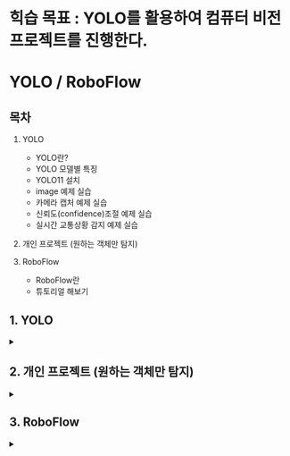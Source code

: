 # 힉습 목표 : YOLO를 활용하여 컴퓨터 비전 프로젝트를 진행한다.

# YOLO / RoboFlow

## 목차

1. YOLO
   - YOLO란?
   - YOLO 모델별 특징
   - YOLO11 설치
   - image 예제 실습
   - 카메라 캡처 예제 실습
   - 신뢰도(confidence)조절 예제 실습
   - 실시간 교통상황 감지 예제 실습
  
2. 개인 프로젝트 (원하는 객체만 탐지)

3. RoboFlow
   - RoboFlow란
   - 튜토리얼 해보기

## 1. YOLO

<details>
<summary></summary>
<div markdown="1">

## **1-1. YOLO란?**

 _You Only Look Once_ 의 약자로, **객체 탐지(Object Detection) 분야에서 많이 쓰이는 딥러닝 모델**

 한 번에 전체 이미지를 보고 **객체의 위치와 종류를 동시에 예측**하는 방식

| 특징 | 설명 |
|------|------|
| 속도 | 한 번의 신경망 연산으로 모든 객체를 감지하므로 매우 빠름 |
| End-to-End 구조 | 이미지 입력 → 바로 박스 좌표와 클래스 출력 |
| 실시간 처리 가능 | 적당한 하드웨어면 웹캠·CCTV 등 실시간 영상 처리 가능 |

**[작동 방식]**

**1-Stage Detection** : 영역 추정(region proposal)"과 "분류(classification)"를 한 번에 처리

전체 이미지를 그리드(grid)로 나눠서 각 셀(cell)마다 객체를 탐지

<img width="934" height="877" alt="image" src="https://github.com/user-attachments/assets/6a52c0c5-c944-4ef7-96d7-f364b7b10a98" />

## **1-2. YOLO 모델별 특징**

| 모델         | 특징 요약 |
|--------------|----------|
| YOLO v1      | 2-stage → 1-stage 전환의 선구자, 속도 빠름, 정확도 낮음 |
| SSD          | 속도·성능 모두 우수 |
| YOLO v2      | SSD와 성능 비슷, SSD보다 빠름, 작은 물체 탐지 성능 낮음 |
| Retinanet    | YOLO v2보다 느리지만 성능 우수, FPN 적용 |
| YOLO v3      | YOLO v2보다 속도 약간 느림, 성능 크게 향상, FPN 포함 |
| EfficientDet | D0~D7 모델, D0는 YOLO v3보다 빠르고 성능도 약간 우수 |

## **1-3. YOLO11 설치**

**[1. YOLO 학습용 가상환경 생성]**

```trminal
python -m venv yolovenv
```

_.gitignore에 yolovenv가상환경 추가_

**[2. YOLO11 다운로드]**

[Ultralytics YOLO11](https://docs.ultralytics.com/ko/models/yolo11/)

```terminal
pip install ultralytics
```

<img width="192" height="74" alt="image" src="https://github.com/user-attachments/assets/50efee40-1e77-41e0-b62c-1784b0ef5ef7" />

## **1-4. image 예제 실습**

**[1. yolo_image.py 생성후 실행]**

```python3
from ultralytics import YOLO

model = YOLO('yolo11n.pt')  # YOLO 버전 지정
```

실행 후 `yolo11n.pt`가 자동 다운로드 됨

<br><br>

**[2. 에제 이미지 다운로드]**

```python3
from ultralytics import YOLO

model = YOLO('yolo11n.pt')

results = model('http://ultralytics.com/images/bus.jpg')

results[0].show()
```

코드를 실행하면 아래와 같은 이미지 출력

<img width="511" height="680" alt="image" src="https://github.com/user-attachments/assets/e4ae4c5d-36d8-4320-8e7b-c01b8b551f8c" />

**[3. 객체 검출 코드 추가]**

```python3
from ultralytics import YOLO

# YOLO 모델 설정
model = YOLO('yolo11n.pt')

# results = model('http://ultralytics.com/images/bus.jpg')

test_images = [
    'https://ultralytics.com/images/zidan.jpg'
    'https://ultralytics.com/images/bus.jpg'
]

for img in test_images:
    results = model(img)
    print(f'검출된 객체 수 : {len(results[0].boxes)}')

results[0].show()
```

`bus.jpg` 이미지에 대한 결과 값 출력

<img width="135" height="22" alt="image" src="https://github.com/user-attachments/assets/cac85cee-f30e-4da9-828b-9099f4f1c730" />

## **1-5. 카메라 캡처 예제 실습**

**[1. 코드 생성]**

```python3
from ultralytics import YOLO
import cv2

model = YOLO('yolo11n.pt')

cap = cv2.VideoCapture(0)

while True:
    ret, frame = cap.read()
    if ret:
        results = model(frame, verbose= False)
        annotated_frame = results[0].plot()
        cv2.imshow('Yolo ', annotated_frame)
    if cv2.waitKey(1) & 0xFF == ord('q'):
        break

cap.release()
cv2.destroyAllWindows()
```

**[2. 결과 출력]**

<img width="638" height="509" alt="image" src="https://github.com/user-attachments/assets/3171e6ba-e6f7-4856-896c-dadcbb9e88d2" />

## **1-6. 신뢰도(confidence)조절 예제 실습**

**[1. 코드 생성]**

```python3
from ultralytics import YOLO
import cv2  

# YOLO 모델 로드
model = YOLO('yolo11n.pt')

# 신뢰도별 검출 결과 비교
confidence_levels = [0.25, 0.5, 0.75]
test_image = 'https://ultralytics.com/images/bus.jpg'

print("🧪 신뢰도별 검출 실험:")
for conf in confidence_levels:
    results = model(test_image, conf=conf, verbose=False)
    num_objects = len(results[0].boxes) if results[0].boxes else 0
    print(f"신뢰도 {conf}: {num_objects}개 객체 검출")

# 실시간 신뢰도 조정 도구
confidence = 0.5
cap = cv2.VideoCapture(0)

print("키보드 조작: +/- 로 신뢰도 조정, q로 종료")
while True:
    ret, frame = cap.read()
    if ret:
        results = model(frame, conf=confidence, verbose=False)
        annotated = results[0].plot()
        
        # 현재 설정 표시
        info_text = f"Confidence: {confidence:.2f}"
        cv2.putText(annotated, info_text, (10, 30), 
                   cv2.FONT_HERSHEY_SIMPLEX, 1, (0, 255, 0), 2)
        
        cv2.imshow('Confidence Tuner', annotated)
    
    key = cv2.waitKey(1) & 0xFF
    if key == ord('q'):
        break
    elif key == ord('+') or key == ord('='):
        confidence = min(0.95, confidence + 0.1)
    elif key == ord('-'):
        confidence = max(0.1, confidence - 0.1)
```

**[2. 결과 출력]**

<img width="637" height="507" alt="image" src="https://github.com/user-attachments/assets/7bec2c41-c5df-40e1-aa51-4d56143c978c" />

<img width="639" height="507" alt="image" src="https://github.com/user-attachments/assets/f55115d7-a472-4f4e-882b-a639ba85b321" />

## **1-7. 실시간 교통상황 감지 예제 실습**

**[1. 코드 생성]**

```python3
from ultralytics import YOLO
import cv2  

class TrafficMonitor:
    def __init__(self):
        self.model = YOLO('yolo11n.pt')
        self.traffic_classes = {
            0: 'person', 2: 'car', 3: 'motorcycle', 
            5: 'bus', 7: 'truck', 9: 'traffic_light'
        }
        self.stats = {'total_detections': 0, 'by_class': {}}
    
    def analyze_frame(self, frame):
        results = self.model(frame, 
                           classes=list(self.traffic_classes.keys()), 
                           conf=0.5, verbose=False)
        
        frame_stats = {'vehicles': 0, 'pedestrians': 0, 'signals': 0}
        
        if results[0].boxes is not None:
            for box in results[0].boxes:
                class_id = int(box.cls[0])
                class_name = self.traffic_classes[class_id]
                
                if class_id in [2, 3, 5, 7]:  # vehicles
                    frame_stats['vehicles'] += 1
                elif class_id == 0:  # person
                    frame_stats['pedestrians'] += 1
                elif class_id == 9:  # traffic_light
                    frame_stats['signals'] += 1
                
                self.stats['by_class'][class_name] = \
                    self.stats['by_class'].get(class_name, 0) + 1
            
            self.stats['total_detections'] += len(results[0].boxes)
        
        return results[0].plot(), frame_stats
    
    def run_live_monitoring(self):
        cap = cv2.VideoCapture(0)
        print("🚗 교통 모니터링 시작! q로 종료")
        
        while True:
            ret, frame = cap.read()
            if not ret:
                break
            
            annotated_frame, frame_stats = self.analyze_frame(frame)
            
            # 정보 표시
            y = 30
            cv2.putText(annotated_frame, f"Vehicles: {frame_stats['vehicles']}", 
                       (10, y), cv2.FONT_HERSHEY_SIMPLEX, 0.7, (0, 255, 0), 2)
            y += 30
            cv2.putText(annotated_frame, f"Pedestrians: {frame_stats['pedestrians']}", 
                       (10, y), cv2.FONT_HERSHEY_SIMPLEX, 0.7, (0, 255, 0), 2)
            y += 30
            cv2.putText(annotated_frame, f"Total Detected: {self.stats['total_detections']}", 
                       (10, y), cv2.FONT_HERSHEY_SIMPLEX, 0.7, (255, 0, 0), 2)
            
            cv2.imshow('Traffic Monitoring System', annotated_frame)
            
            if cv2.waitKey(1) & 0xFF == ord('q'):
                break
        
        cap.release()
        cv2.destroyAllWindows()
        self.show_final_stats()
    
    def show_final_stats(self):
        print("\n📊 최종 통계:")
        print(f"총 검출 횟수: {self.stats['total_detections']}")
        print("클래스별 검출 현황:")
        for class_name, count in self.stats['by_class'].items():
            print(f"  {class_name}: {count}회")

# 시스템 실행
monitor = TrafficMonitor()
monitor.run_live_monitoring()
```

**[2. 결과 출력]**

<img width="638" height="508" alt="image" src="https://github.com/user-attachments/assets/bad99a11-25db-44d7-98d5-a8fea946da05" />

<img width="636" height="507" alt="image" src="https://github.com/user-attachments/assets/46211b46-f3e3-4f8d-8811-33cddbe24050" />

<img width="161" height="144" alt="image" src="https://github.com/user-attachments/assets/dfb4a25b-c1b0-41c9-b67d-b8f534757057" />

</div>
</details>

## 2. 개인 프로젝트 (원하는 객체만 탐지)

<details>
<summary></summary>
<div markdown="1">

## **2-1. 완성 코드**

```python3
from ultralytics import YOLO
import cv2

# YOLO 모델 로드
model = YOLO('yolo11n.pt')

# 비디오 열기
cap = cv2.VideoCapture('./video.mp4')

# 원본 FPS 가져오기
fps = cap.get(cv2.CAP_PROP_FPS)

start_seconds = 10  # 자를 앞부분 초
start_frame = int(fps * start_seconds)

# 앞부분 프레임 버리기
for _ in range(start_frame):
    ret = cap.grab()  # 프레임을 읽고 버림
    if not ret:
        break

# 2배 속도 → 대기 시간 절반
delay = max(1, int(1000 / (fps * 2)))

excluded_classes = [0, 72]  # person, refrigerator 제외
all_classes = list(range(80))
included_classes = [c for c in all_classes if c not in excluded_classes]

# 이름을 바꿀 클래스 번호와 대응 이름 (motorcycle, bicycle → unknown, chair → person)
rename_map = {
    3: "unknown",  # motorcycle
    1: "unknown",  # bicycle
    56: "person"   # chair
}

while cap.isOpened():
    ret, frame = cap.read()
    if not ret:
        break

    # YOLO로 객체 탐지 (제외 클래스 제외)
    results = model(frame, classes=included_classes)

    # 원본 이미지 복사
    img = frame.copy()

    # 탐지된 박스 좌표, 클래스 번호, 신뢰도 가져오기
    boxes = results[0].boxes.xyxy.cpu().numpy().astype(int)  # (N, 4)
    classes = results[0].boxes.cls.cpu().numpy().astype(int)  # (N,)
    scores = results[0].boxes.conf.cpu().numpy()             # (N,)

    # 탐지된 객체 하나씩 반복
    for box, cls, score in zip(boxes, classes, scores):
        x1, y1, x2, y2 = box
        # 기본 클래스명 가져오기
        cls_name = model.names[cls]

        # rename_map에 있으면 이름 바꾸기, 없으면 기본 이름 사용
        display_name = rename_map.get(cls, cls_name)

        label = f"{display_name} {score:.2f}"

        # 박스와 텍스트 그리기
        color = (0, 255, 0)  # 초록색
        cv2.rectangle(img, (x1, y1), (x2, y2), color, 2)
        cv2.putText(img, label, (x1, y1 - 10),
                    cv2.FONT_HERSHEY_SIMPLEX, 0.6, color, 2)

    # 화면 표시
    cv2.imshow("YOLO Detection", img)

    # q 키 누르면 종료
    if cv2.waitKey(delay) & 0xFF == ord('q'):
        break

cap.release()
cv2.destroyAllWindows()
```

## **2-2. 결과 이미지**

**[1. 영상 초기 객체 인식]**

<img width="358" height="667" alt="image" src="https://github.com/user-attachments/assets/b52e4c88-197d-4221-954a-43f0b374c54f" />

<br><br>

**[2. 필요 없는 객체 제거]**

<img width="360" height="671" alt="image" src="https://github.com/user-attachments/assets/6491824a-c14e-4712-b3e8-ea273803d87b" />

<br><br>

**[3. 객체 이름 변경 (motorcycle, bicycle → unknown)]**

<img width="368" height="671" alt="image" src="https://github.com/user-attachments/assets/9a758e30-6336-4111-9f57-f5317323a122" />

<br><br>

**[4. 객체 이름 변경 (chair → person)]**

<img width="358" height="668" alt="image" src="https://github.com/user-attachments/assets/c9e7d77a-ea91-4013-b9e4-8063861e4c88" />

<br><br>

**[5. 이후 영상 출력]**

<img width="355" height="668" alt="image" src="https://github.com/user-attachments/assets/ca56efdd-50d1-4cb6-a73a-78a5c291a715" />
<br><br>
<img width="358" height="668" alt="image" src="https://github.com/user-attachments/assets/bf39f701-0191-493b-92d8-9327b6b0719d" />

</div>
</details>

## 3. RoboFlow

<details>
<summary></summary>
<div markdown="1">

## **3-1. RoboFlow란?**

이미지 데이터셋 관리, 라벨링, 증강, 그리고 머신러닝 모델 학습과 배포를 쉽게 할 수 있도록 도와주는 플랫폼

[roboflow](https://roboflow.com/)

## **3-2. 튜토리얼 해보기**

**[1. 회원가입 후 새로운 프로젝트 만들기]**

<img width="475" height="475" alt="image" src="https://github.com/user-attachments/assets/1d6f3067-4fb0-4b00-a2ef-25cd874499c1" />

<br><br>

**[2. Counting Screws Computer Vision Model 다운로드]**

[링크](https://universe.roboflow.com/capjamesg/counting-screws/dataset/8)

<img width="475" height="317" alt="image" src="https://github.com/user-attachments/assets/dddf4f2d-bf8d-4ba7-9488-19d55037d717" />
<br><br>
<img width="300" height="261" alt="image" src="https://github.com/user-attachments/assets/763080ad-9818-4754-872a-b8a7152d4f32" />
<br><br>
<img width="400" height="200" alt="image" src="https://github.com/user-attachments/assets/ee9476e0-0cdf-4bc3-9c32-87994ee228ee" />

<br><br>

**[3. 압축 해재 후 업로드]**

<img width="475" height="475" alt="image" src="https://github.com/user-attachments/assets/cc350d3b-aee3-4b24-852a-bb2e894d15ef" />

<br><br>

**[4. 어노테이션(Annotations) 이미지 수정]**

<img width="475" height="475" alt="image" src="https://github.com/user-attachments/assets/43c2c70d-c9eb-4499-8fe3-540438a10298" />

<br><br>

**[5. 모델 학습 시키기]**

_**Rogoflow Instant Model 클릭**_

<img width="475" height="475" alt="image" src="https://github.com/user-attachments/assets/8dbaf89d-286b-45f2-9ab5-ce5f047f540d" />
<br><br>
<img width="285" height="175" alt="image" src="https://github.com/user-attachments/assets/7e422a9e-892b-4a70-89d6-437c2feaa542" />
<br><br>
<img width="424" height="67" alt="image" src="https://github.com/user-attachments/assets/58466932-8bb2-4ef6-8ad9-9acc29a359a7" />
<br><br>
<img width="475" height="475" alt="image" src="https://github.com/user-attachments/assets/ec8aa95e-488c-4e67-bdf0-2c1eff1d1d07" />
<br><br>
<img width="475" height="440" alt="image" src="https://github.com/user-attachments/assets/51e67c8f-8ae1-46cc-9070-b2cc3e630f6c" />

<br><br>

**[6. 워크플로우에서 실행하기]**

<img width="475" height="475" alt="image" src="https://github.com/user-attachments/assets/43b43222-799a-40aa-9d79-d1aad0459652" />
<br><br>
_출력 결과_

<img width="864" height="576" alt="image" src="https://github.com/user-attachments/assets/79ca746c-08f9-4ee7-a175-4bb198e3f7cb" />

</div>
</details>



